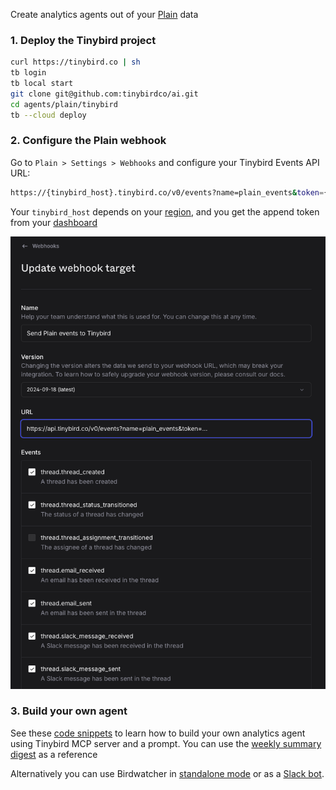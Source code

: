 Create analytics agents out of your [Plain](https://plain.com) data

### 1. Deploy the Tinybird project


```sh
curl https://tinybird.co | sh
tb login
tb local start
git clone git@github.com:tinybirdco/ai.git
cd agents/plain/tinybird
tb --cloud deploy
```

### 2. Configure the Plain webhook

Go to `Plain > Settings > Webhooks` and configure your Tinybird Events API URL:

```sh
https://{tinybird_host}.tinybird.co/v0/events?name=plain_events&token={tinybird_append_token}
```

Your `tinybird_host` depends on your [region](https://www.tinybird.co/docs/api-reference#current-tinybird-regions), and you get the append token from your [dashboard](https://cloud.tinybird.co/tokens)

![Plain webhook configuration](./assets/plain-webhook.png)

### 3. Build your own agent

See these [code snippets](https://www.tinybird.co/docs/forward/analytics-agents/mcp-server-snippets) to learn how to build your own analytics agent using Tinybird MCP server and a prompt. You can use the [weekly summary digest](https://github.com/tinybirdco/ai/blob/main/agents/plain/weekly_summary.md) as a reference

Alternatively you can use Birdwatcher in [standalone mode](https://www.tinybird.co/templates/birdwatcher-ai-notifications) or as a [Slack bot](https://github.com/tinybirdco/ai/tree/main?tab=readme-ov-file#-birdwatcher-agent).


